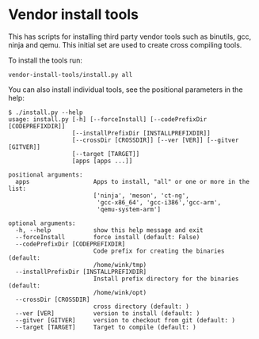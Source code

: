 # Vendor install tools

This has scripts for installing third party vendor tools
such as binutils, gcc, ninja and qemu. This initial set
are used to create cross compiling tools.

To install the tools run:
```
vendor-install-tools/install.py all
```
You can also install individual tools, see the positional parameters in the help:
```
$ ./install.py --help
usage: install.py [-h] [--forceInstall] [--codePrefixDir [CODEPREFIXDIR]]
                  [--installPrefixDir [INSTALLPREFIXDIR]]
                  [--crossDir [CROSSDIR]] [--ver [VER]] [--gitver [GITVER]]
                  [--target [TARGET]]
                  [apps [apps ...]]

positional arguments:
  apps                  Apps to install, "all" or one or more in the list:
                        ['ninja', 'meson', 'ct-ng',
                         'gcc-x86_64', 'gcc-i386','gcc-arm',
                         'qemu-system-arm']

optional arguments:
  -h, --help            show this help message and exit
  --forceInstall        force install (default: False)
  --codePrefixDir [CODEPREFIXDIR]
                        Code prefix for creating the binaries (default:
                        /home/wink/tmp)
  --installPrefixDir [INSTALLPREFIXDIR]
                        Install prefix directory for the binaries (default:
                        /home/wink/opt)
  --crossDir [CROSSDIR]
                        cross directory (default: )
  --ver [VER]           version to install (default: )
  --gitver [GITVER]     version to checkout from git (default: )
  --target [TARGET]     Target to compile (default: )
```
